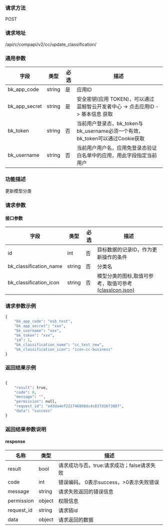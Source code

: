 
### 请求方法

POST


### 请求地址

/api/c/compapi/v2/cc/update_classification/


### 通用参数

| 字段 | 类型 | 必选 |  描述 |
|-----------|------------|--------|------------|
| bk_app_code  |  string    | 是 | 应用ID     |
| bk_app_secret|  string    | 是 | 安全密钥(应用 TOKEN)，可以通过 蓝鲸智云开发者中心 -> 点击应用ID -> 基本信息 获取 |
| bk_token     |  string    | 否 | 当前用户登录态，bk_token与bk_username必须一个有效，bk_token可以通过Cookie获取 |
| bk_username  |  string    | 否 | 当前用户用户名，应用免登录态验证白名单中的应用，用此字段指定当前用户 |


### 功能描述

更新模型分类

### 请求参数



#### 接口参数

| 字段                   |  类型    | 必选   |  描述                                      |
|------------------------|----------|--------|--------------------------------------------|
| id                     | int      | 否     | 目标数据的记录ID，作为更新操作的条件       |
| bk_classification_name | string   | 否     | 分类名 |
| bk_classification_icon | string   | 否     | 模型分类的图标,取值可参考，取值可参考[(classIcon.json)](resource_define/classIcon.json) |




### 请求参数示例

```python
{
    "bk_app_code": "esb_test",
    "bk_app_secret": "xxx",
    "bk_username": "xxx",
    "bk_token": "xxx",
    "id": 1,
    "bk_classification_name": "cc_test_new",
    "bk_classification_icon": "icon-cc-business"
}
```

### 返回结果示例

```python

{
    "result": true,
    "code": 0,
    "message": "",
    "permission": null,
    "request_id": "e43da4ef221746868dc4c837d36f3807",
    "data": "success"
}
```

### 返回结果参数说明

#### response

| 名称    | 类型   | 描述                                    |
| ------- | ------ | ------------------------------------- |
| result  | bool   | 请求成功与否。true:请求成功；false请求失败 |
| code    | int    | 错误编码。 0表示success，>0表示失败错误   |
| message | string | 请求失败返回的错误信息                   |
| permission    | object | 权限信息    |
| request_id    | string | 请求链id    |
| data    | object | 请求返回的数据                          |